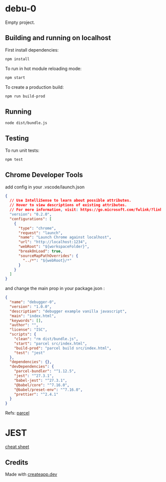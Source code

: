 # debu-0

Empty project.

## Building and running on localhost

First install dependencies:

```sh
npm install
```

To run in hot module reloading mode:

```sh
npm start
```

To create a production build:

```sh
npm run build-prod
```

## Running

```sh
node dist/bundle.js
```

## Testing

To run unit tests:

```sh
npm test
```

## Chrome Developer Tools

add config in your .vscode/launch.json

```json
{
  // Use IntelliSense to learn about possible attributes.
  // Hover to view descriptions of existing attributes.
  // For more information, visit: https://go.microsoft.com/fwlink/?linkid=830387
  "version": "0.2.0",
  "configurations": [
    {
      "type": "chrome",
      "request": "launch",
      "name": "Launch Chrome against localhost",
      "url": "http://localhost:1234",
      "webRoot": "${workspaceFolder}",
      "breakOnLoad": true,
      "sourceMapPathOverrides": {
        "../*": "${webRoot}/*"
      }
    }
  ]
}
```

and change the main prop in your package.json :

```json
{
  "name": "debugger-0",
  "version": "1.0.0",
  "description": "debugger example vanilla javascript",
  "main": "index.html",
  "keywords": [],
  "author": "",
  "license": "ISC",
  "scripts": {
    "clean": "rm dist/bundle.js",
    "start": "parcel src/index.html",
    "build-prod": "parcel build src/index.html",
    "test": "jest"
  },
  "dependencies": {},
  "devDependencies": {
    "parcel-bundler": "^1.12.5",
    "jest": "^27.3.1",
    "babel-jest": "^27.3.1",
    "@babel/core": "^7.16.0",
    "@babel/preset-env": "^7.16.0",
    "prettier": "^2.4.1"
  }
}
```

Refs: [parcel](https://parceljs.org/recipes/debugging/)

# JEST

[cheat sheet](https://devhints.io/jest)

## Credits

Made with [createapp.dev](https://createapp.dev/)

